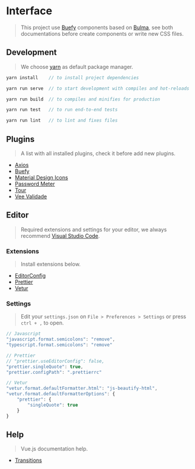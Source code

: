 # Interface

> This project use [Buefy](https://buefy.org/documentation) components based on [Bulma](https://bulma.io/documentation/), see both documentations before create components or write new CSS files.

## Development

> We choose [yarn](https://yarnpkg.com/) as default package manager.

```js
yarn install    // to install project dependencies
```

```js
yarn run serve  // to start development with compiles and hot-reloads
```

```js
yarn run build  // to compiles and minifies for production
```

```js
yarn run test   // to run end-to-end tests
```

```js
yarn run lint   // to lint and fixes files
```

## Plugins

> A list with all installed plugins, check it before add new plugins.

-   [Axios](https://github.com/axios/axios)
-   [Buefy](https://buefy.org/documentation)
-   [Material Design Icons](https://materialdesignicons.com/)
-   [Password Meter](https://miladd3.github.io/vue-simple-password-meter/)
-   [Tour](https://github.com/pulsardev/vue-tour)
-   [Vee Validade](https://logaretm.github.io/vee-validate/)

## Editor

> Required extensions and settings for your editor, we always recommend [Visual Studio Code](https://code.visualstudio.com/).

### Extensions

> Install extensions below.

-   [EditorConfig](https://marketplace.visualstudio.com/items?itemName=EditorConfig.EditorConfig)
-   [Prettier](https://marketplace.visualstudio.com/items?itemName=esbenp.prettier-vscode)
-   [Vetur](https://marketplace.visualstudio.com/items?itemName=octref.vetur)

### Settings

> Edit your `settings.json` on `File > Preferences > Settings` or press `ctrl + ,` to open.

```js
// Javascript
"javascript.format.semicolons": "remove",
"typescript.format.semicolons": "remove"

// Prettier
// "prettier.useEditorConfig": false,
"prettier.singleQuote": true,
"prettier.configPath": ".prettierrc"

// Vetur
"vetur.format.defaultFormatter.html": "js-beautify-html",
"vetur.format.defaultFormatterOptions": {
	"prettier": {
		"singleQuote": true
	}
}
```

## Help

> Vue.js documentation help.

-   [Transitions](https://vuejs.org/v2/guide/transitions.html#Transitions-on-Initial-Render)
